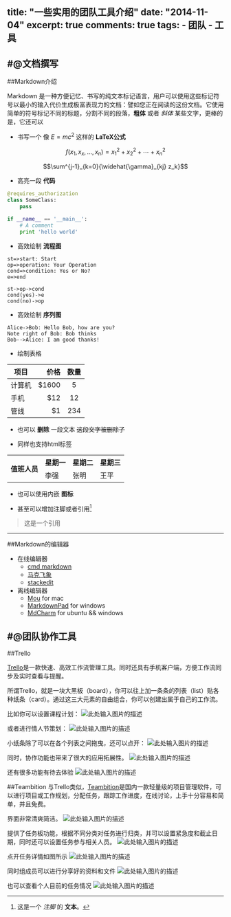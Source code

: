 title: "一些实用的团队工具介绍"
date: "2014-11-04"
excerpt: true
comments: true
tags:
    - 团队
    - 工具
---

#@文档撰写
---

##Markdown介绍

Markdown 是一种方便记忆、书写的纯文本标记语言，用户可以使用这些标记符号以最小的输入代价生成极富表现力的文档：譬如您正在阅读的这份文档。它使用简单的符号标记不同的标题，分割不同的段落，**粗体** 或者 *斜体* 某些文字，更棒的是，它还可以

*   书写一个 像 $E=mc^2$ 这样的 **LaTeX公式**

$$f(x_1,x_x,\ldots,x_n) = x_1^2 + x_2^2 + \cdots + x_n^2 $$

$$\sum^{j-1}_{k=0}{\widehat{\gamma}_{kj} z_k}$$

*   高亮一段 **代码**

```python
@requires_authorization
class SomeClass:
    pass

if __name__ == '__main__':
    # A comment
    print 'hello world'
```

*   高效绘制 **流程图**

```flow
st=>start: Start
op=>operation: Your Operation
cond=>condition: Yes or No?
e=>end

st->op->cond
cond(yes)->e
cond(no)->op
```

*   高效绘制 **序列图**

```seq
Alice->Bob: Hello Bob, how are you?
Note right of Bob: Bob thinks
Bob-->Alice: I am good thanks!
```

*   绘制表格

| 项目        | 价格   |  数量  |
| --------   | -----:  | :----:  |
| 计算机     | $1600 |   5     |
| 手机        |   $12   |   12   |
| 管线        |    $1    |  234  |

*   也可以 **删除** 一段文本
~~这段文字被删除了~~

*   同样也支持html标签

<table>
    <tr>
        <th rowspan="2">值班人员</th>
        <th>星期一</th>
        <th>星期二</th>
        <th>星期三</th>
    </tr>
    <tr>
        <td>李强</td>
        <td>张明</td>
        <td>王平</td>
    </tr>
</table>

*   也可以使用内嵌 **图标**

<i class="icon-weibo icon-2x"></i> <i class="icon-renren icon-2x"></i>

*   甚至可以增加注脚或者引用[^footnote]

> 这是一个引用

[^footnote]: 这是一个 *注脚* 的 **文本**。

---

##Markdown的编辑器

*   在线编辑器
    *   [cmd markdown](https://www.zybuluo.com/mdeditor)
    *   [马克飞象](http://maxiang.info/)
    *   [stackedit](https://stackedit.io/)
*   离线编辑器
    *   [Mou](http://www.mouapp.com/) for mac
    *   [MarkdownPad](http://www.markdownpad.com/) for windows
    *   [MdCharm](http://www.mdcharm.com/) for ubuntu && windows

#@团队协作工具
---

##Trello

[Trello](https://trello.com)是一款快速、高效工作流管理工具。同时还具有手机客户端，方便工作流同步及实时查看与提醒。

所谓Trello，就是一块大黑板（board），你可以往上加一条条的列表（list）贴各种纸条（card）。通过这三大元素的自由组合，你可以创建出属于自己的工作流。

比如你可以设置课程计划：
![此处输入图片的描述][1]

或者进行情人节策划：
![此处输入图片的描述][2]

小纸条除了可以在各个列表之间拖曳，还可以点开：
![此处输入图片的描述][3]

同时，协作功能也带来了很大的应用拓展性。
![此处输入图片的描述][4]

还有很多功能有待去体验
![此处输入图片的描述][5]

##Teambition
与Trello类似，[Teambition](https://www.teambition.com/)是国内一款轻量级的项目管理软件，可以进行项目或工作规划，分配任务，跟踪工作进度，在线讨论，上手十分容易和简单，并且免费。

界面非常清爽简洁。
![此处输入图片的描述][6]

提供了任务板功能，根据不同分类对任务进行归类，并可以设置紧急度和截止日期，同时还可以设置任务参与相关人员。
![此处输入图片的描述][7]

点开任务详情如图所示
![此处输入图片的描述][8]

同时组成员可以进行分享好的资料和文件
![此处输入图片的描述][9]

也可以查看个人目前的任务情况
![此处输入图片的描述][10]


  [1]: http://wh1100717.github.io/img/teambition/kechengjihua.jpg
  [2]: http://wh1100717.github.io/img/teambition/cehuaan.jpg
  [3]: http://wh1100717.github.io/img/teambition/zhankai.jpg
  [4]: http://wh1100717.github.io/img/teambition/xietong.jpg
  [5]: http://wh1100717.github.io/img/teambition/trelloshili.jpg
  [6]: http://wh1100717.github.io/img/teambition/tbzhuye.png
  [7]: http://wh1100717.github.io/img/teambition/tbrenwuban.jpeg
  [8]: http://wh1100717.github.io/img/teambition/tbxiangxi.jpeg
  [9]: http://wh1100717.github.io/img/teambition/tbrenwuqiang.jpeg
  [10]: http://wh1100717.github.io/img/teambition/tbwoderenwu.jpeg
